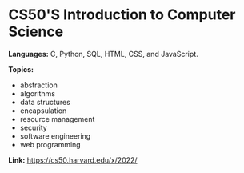 # CS50'S Introduction to Computer Science

**Languages:** C, Python, SQL,  HTML, CSS, and JavaScript. 

**Topics:** 
* abstraction
* algorithms
* data structures
* encapsulation
* resource management
* security
* software engineering
* web programming

**Link:** https://cs50.harvard.edu/x/2022/